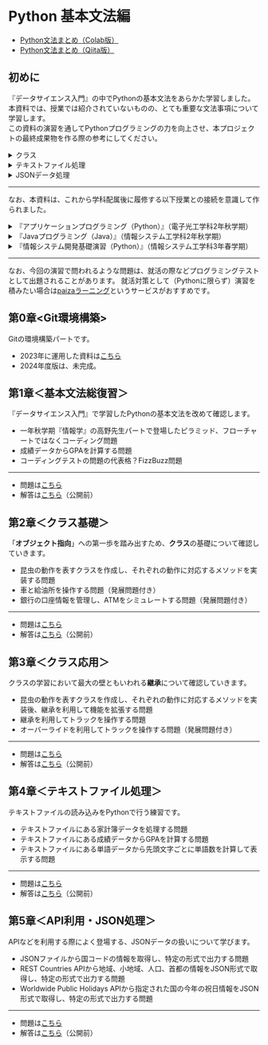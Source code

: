 # Python 基本文法編

- [Python文法まとめ（Colab版）](../../Python/2024/Systax/PythonBasic.ipynb)
- [Python文法まとめ（Qiita版）](https://qiita.com/kiryu-3/items/888319c76fd82440f601)

## 初めに
『データサイエンス入門』の中でPythonの基本文法をあらかた学習しました。  
本資料では、授業では紹介されていないものの、とても重要な文法事項について学習します。  
この資料の演習を通してPythonプログラミングの力を向上させ、本プロジェクトの最終成果物を作る際の参考にしてください。

<details><summary>クラス</summary>

- pyファイルを分けるなど、大規模な開発の際にはクラス分けはほぼ確実に行う。
- Pythonでゲームを作りたい場合、ネットに転がっているコードは大体クラス分けをしている。
- 具体的なクラス設計は授業で。本資料の目的は最低限コードを読めるようにすること。
    
</details>

<details><summary>テキストファイル処理</summary>

- 開発において、CSVファイルと同じくらい読み込む機会が多い（？）。
- 本資料を参考にすれば、簡単なしりとりシステムを作るための準備ができる。
    
</details>

<details><summary>JSONデータ処理</summary>

- APIを利用することで、開発の幅を大幅に広げることができる。
- JSONデータの処理は、大体ディレクトリと同じである
- API利用におけるハードルを下げること、そもそもAPIというものが存在することを知ることが、本資料の目的である。
    
</details>

<hr>

なお、本資料は、これから学科配属後に履修する以下授業との接続を意識して作られました。
<details><summary>『アプリケーションプログラミング（Python）』（電子光工学科2年秋学期）</summary>
    
  - Pythonの基本文法の再確認
  - クラスやテキストファイル処理、例外処理など、『データサイエンス入門』で学習していない文法事項も学ぶ
  - その後GUIアプリ制作やアルゴリズムの学習へ
    
  </details>
<details><summary>『Javaプログラミング（Java）』（情報システム工学科2年秋学期）</summary>

  - Javaの基本文法の学習
  - クラス設計の方法（これは言語関係なく重要）
  - 最終的にLINEBotアプリ制作など
 
  </details>
<details><summary>『情報システム開発基礎演習（Python）』（情報システム工学科3年春学期）</summary>


  - AWSのサービスなどを呼び出し、JSONデータ処理
  - 授業で扱うpythonコードを読むために、基本的なクラスの知識の予習が課される（？）
  - とはいっても扱い方は辞書と同じである。ということを本演習を通して学んでおくと一歩リードできるような。

  </details>

<hr>

なお、今回の演習で問われるような問題は、就活の際などプログラミングテストとして出題されることがあります。
就活対策として（Pythonに限らず）演習を積みたい場合は[paizaラーニング](https://paiza.jp/works/mondai)というサービスがおすすめです。


## 第0章<Git環境構築>

Gitの環境構築パートです。
- 2023年に運用した資料は[こちら](https://scrapbox.io/Prmn2023/Git(Prmn2023))
- 2024年度版は、未完成。

## 第1章＜基本文法総復習＞

『データサイエンス入門』で学習したPythonの基本文法を改めて確認します。

- 一年秋学期『情報学』の高野先生パートで登場したピラミッド、フローチャートではなくコーディング問題
- 成績データからGPAを計算する問題
- コーディングテストの問題の代表格？FizzBuzz問題
  
<hr>

- 問題は[こちら](../../Python/2024/Systax/question/PythonBasic_BasicSyntax_Question.ipynb)
- 解答は[こちら](../../Python/2024/Systax/answer/PythonBasic_BasicSyntax_Answer.ipynb)（公開前）

## 第2章＜クラス基礎＞

「**オブジェクト指向**」への第一歩を踏み出すため、**クラス**の基礎について確認していきます。 

- 昆虫の動作を表すクラスを作成し、それぞれの動作に対応するメソッドを実装する問題
- 車と給油所を操作する問題（発展問題付き）
- 銀行の口座情報を管理し、ATMをシミュレートする問題（発展問題付き）
  
<hr>

- 問題は[こちら](../../Python/2024/Systax/question/PythonBasic_BasicClasses_Question.ipynb)
- 解答は[こちら](../../Python/2024/Systax/answer/PythonBasic_BasicClasses_Answer.ipynb)（公開前）

## 第3章＜クラス応用＞

クラスの学習において最大の壁ともいわれる**継承**について確認していきます。 

- 昆虫の動作を表すクラスを作成し、それぞれの動作に対応するメソッドを実装後、継承を利用して機能を拡張する問題
- 継承を利用してトラックを操作する問題
- オーバーライドを利用してトラックを操作する問題（発展問題付き）
  
<hr>

- 問題は[こちら](../../Python/2024/Systax/question/PythonBasic_AdvancedClasses_Question.ipynb)
- 解答は[こちら](../../Python/2024/Systax/answer/PythonBasic_AdvancedClasses_Answer.ipynb)（公開前）

## 第4章＜テキストファイル処理＞

テキストファイルの読み込みをPythonで行う練習です。  

- テキストファイルにある家計簿データを処理する問題
- テキストファイルにある成績データからGPAを計算する問題
- テキストファイルにある単語データから先頭文字ごとに単語数を計算して表示する問題
  
<hr>

- 問題は[こちら](../../Python/2024/Systax/question/PythonBasic_TextFiles_Question.ipynb)
- 解答は[こちら](../../Python/2024/Systax/answer/PythonBasic_TextFiles_Answer.ipynb)（公開前）


## 第5章＜API利用・JSON処理＞

APIなどを利用する際によく登場する、JSONデータの扱いについて学びます。  

- JSONファイルから国コードの情報を取得し、特定の形式で出力する問題
- REST Countries APIから地域、小地域、人口、首都の情報をJSON形式で取得し、特定の形式で出力する問題
- Worldwide Public Holidays APIから指定された国の今年の祝日情報をJSON形式で取得し、特定の形式で出力する問題
  
<hr>

- 問題は[こちら](../../Python/2024/Systax/question/PythonBasic_JSONProcessing_Question.ipynb)
- 解答は[こちら](../../Python/2024/Systax/answer/PythonBasic_JSONProcessing_Answer.ipynb)（公開前）

